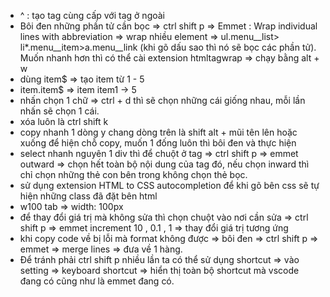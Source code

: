 - ^ : tạo tag cùng cấp với tag ở ngoài
- Bôi đen những phần tử cần bọc => ctrl shift p => Emmet :  Wrap individual lines with abbreviation => wrap nhiều element => ul.menu__list> li*.menu__item>a.menu__link (khi gõ dấu sao thì nó sẽ bọc các phần tử). Muốn nhanh hơn thì có thể cài extension htmltagwrap => chạy bằng alt + w
- dùng item$ => tạo item từ 1 - 5
- item.item$ => item item1 -> 5
- nhấn chọn 1 chữ => ctrl + d thì sẽ chọn những cái giống nhau, mỗi lần nhấn sẽ chọn 1 cái.
- xóa luôn là ctrl shift k
- copy nhanh 1 dòng y chang dòng trên là shift alt + mũi tên lên hoặc xuống để hiện chỗ copy, muốn 1 đống luôn thì bôi đen và thực hiện
- select nhanh nguyên 1 div thì để chuột ở tag => ctrl shift p => emmet outward => chọn hết toàn bộ nội dung của tag đó, nếu chọn inward thì chỉ chọn những thẻ con bên trong không chọn thẻ bọc.
- sử dụng extension HTML to CSS autocompletion để khi gõ bên css sẽ tự hiện những class đã đặt bên html
- w100 tab => width: 100px
- để thay đổi giá trị mà không sửa thì chọn chuột vào nơi cần sửa => ctrl shift p => emmet increment 10 , 0.1 , 1 => thay đổi giá trị tương ứng
- khi copy code về bị lỗi mà format không được => bôi đen => ctrl shift p => emmet => merge lines => đưa về 1 hàng.
- Để tránh phải ctrl shift p nhiều lần ta có thể sử dụng shortcut => vào setting => keyboard shortcut => hiển thị toàn bộ shortcut mà vscode đang có cũng như là emmet đang có.
